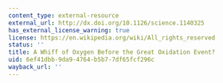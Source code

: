 ```yaml
---
content_type: external-resource
external_url: http://dx.doi.org/10.1126/science.1140325
has_external_license_warning: true
license: https://en.wikipedia.org/wiki/All_rights_reserved
status: ''
title: A Whiff of Oxygen Before the Great Oxidation Event?
uid: 6ef41dbb-9da9-4764-b5b7-7df65fcf296c
wayback_url: ''
---
```

